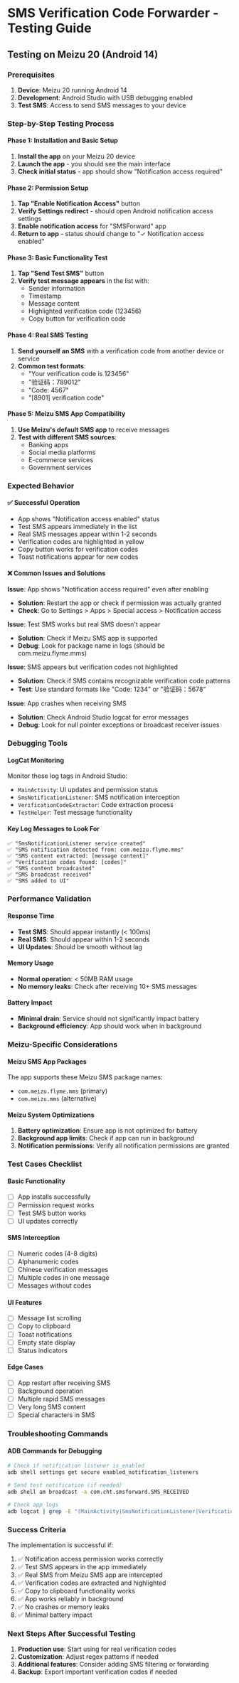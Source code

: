 # SMS Verification Code Forwarder - Testing Guide

## Testing on Meizu 20 (Android 14)

### Prerequisites
1. **Device**: Meizu 20 running Android 14
2. **Development**: Android Studio with USB debugging enabled
3. **Test SMS**: Access to send SMS messages to your device

### Step-by-Step Testing Process

#### Phase 1: Installation and Basic Setup
1. **Install the app** on your Meizu 20 device
2. **Launch the app** - you should see the main interface
3. **Check initial status** - app should show "Notification access required"

#### Phase 2: Permission Setup
1. **Tap "Enable Notification Access"** button
2. **Verify Settings redirect** - should open Android notification access settings
3. **Enable notification access** for "SMSForward" app
4. **Return to app** - status should change to "✓ Notification access enabled"

#### Phase 3: Basic Functionality Test
1. **Tap "Send Test SMS"** button
2. **Verify test message appears** in the list with:
   - Sender information
   - Timestamp
   - Message content
   - Highlighted verification code (123456)
   - Copy button for verification code

#### Phase 4: Real SMS Testing
1. **Send yourself an SMS** with a verification code from another device or service
2. **Common test formats**:
   - "Your verification code is 123456"
   - "验证码：789012"
   - "Code: 4567"
   - "[8901] verification code"

#### Phase 5: Meizu SMS App Compatibility
1. **Use Meizu's default SMS app** to receive messages
2. **Test with different SMS sources**:
   - Banking apps
   - Social media platforms
   - E-commerce services
   - Government services

### Expected Behavior

#### ✅ Successful Operation
- App shows "Notification access enabled" status
- Test SMS appears immediately in the list
- Real SMS messages appear within 1-2 seconds
- Verification codes are highlighted in yellow
- Copy button works for verification codes
- Toast notifications appear for new codes

#### ❌ Common Issues and Solutions

**Issue**: App shows "Notification access required" even after enabling
- **Solution**: Restart the app or check if permission was actually granted
- **Check**: Go to Settings > Apps > Special access > Notification access

**Issue**: Test SMS works but real SMS doesn't appear
- **Solution**: Check if Meizu SMS app is supported
- **Debug**: Look for package name in logs (should be com.meizu.flyme.mms)

**Issue**: SMS appears but verification codes not highlighted
- **Solution**: Check if SMS contains recognizable verification code patterns
- **Test**: Use standard formats like "Code: 1234" or "验证码：5678"

**Issue**: App crashes when receiving SMS
- **Solution**: Check Android Studio logcat for error messages
- **Debug**: Look for null pointer exceptions or broadcast receiver issues

### Debugging Tools

#### LogCat Monitoring
Monitor these log tags in Android Studio:
- `MainActivity`: UI updates and permission status
- `SmsNotificationListener`: SMS notification interception
- `VerificationCodeExtractor`: Code extraction process
- `TestHelper`: Test message functionality

#### Key Log Messages to Look For
```
✅ "SmsNotificationListener service created"
✅ "SMS notification detected from: com.meizu.flyme.mms"
✅ "SMS content extracted: [message content]"
✅ "Verification codes found: [codes]"
✅ "SMS content broadcasted"
✅ "SMS broadcast received"
✅ "SMS added to UI"
```

### Performance Validation

#### Response Time
- **Test SMS**: Should appear instantly (< 100ms)
- **Real SMS**: Should appear within 1-2 seconds
- **UI Updates**: Should be smooth without lag

#### Memory Usage
- **Normal operation**: < 50MB RAM usage
- **No memory leaks**: Check after receiving 10+ SMS messages

#### Battery Impact
- **Minimal drain**: Service should not significantly impact battery
- **Background efficiency**: App should work when in background

### Meizu-Specific Considerations

#### Meizu SMS App Packages
The app supports these Meizu SMS package names:
- `com.meizu.flyme.mms` (primary)
- `com.meizu.mms` (alternative)

#### Meizu System Optimizations
1. **Battery optimization**: Ensure app is not optimized for battery
2. **Background app limits**: Check if app can run in background
3. **Notification permissions**: Verify all notification permissions are granted

### Test Cases Checklist

#### Basic Functionality
- [ ] App installs successfully
- [ ] Permission request works
- [ ] Test SMS button works
- [ ] UI updates correctly

#### SMS Interception
- [ ] Numeric codes (4-8 digits)
- [ ] Alphanumeric codes
- [ ] Chinese verification messages
- [ ] Multiple codes in one message
- [ ] Messages without codes

#### UI Features
- [ ] Message list scrolling
- [ ] Copy to clipboard
- [ ] Toast notifications
- [ ] Empty state display
- [ ] Status indicators

#### Edge Cases
- [ ] App restart after receiving SMS
- [ ] Background operation
- [ ] Multiple rapid SMS messages
- [ ] Very long SMS content
- [ ] Special characters in SMS

### Troubleshooting Commands

#### ADB Commands for Debugging
```bash
# Check if notification listener is enabled
adb shell settings get secure enabled_notification_listeners

# Send test notification (if needed)
adb shell am broadcast -a com.cht.smsforward.SMS_RECEIVED

# Check app logs
adb logcat | grep -E "(MainActivity|SmsNotificationListener|VerificationCodeExtractor)"
```

### Success Criteria
The implementation is successful if:
1. ✅ Notification access permission works correctly
2. ✅ Test SMS appears in the app immediately
3. ✅ Real SMS from Meizu SMS app are intercepted
4. ✅ Verification codes are extracted and highlighted
5. ✅ Copy to clipboard functionality works
6. ✅ App works reliably in background
7. ✅ No crashes or memory leaks
8. ✅ Minimal battery impact

### Next Steps After Successful Testing
1. **Production use**: Start using for real verification codes
2. **Customization**: Adjust regex patterns if needed
3. **Additional features**: Consider adding SMS filtering or forwarding
4. **Backup**: Export important verification codes if needed
